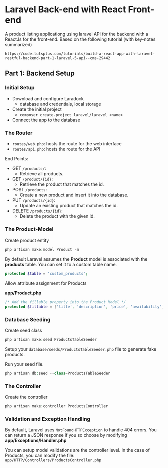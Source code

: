 # Laravel Back-end with React Front-end

A product listing applicationg using laravel API for the backend with a ReactJs for the front-end.
Based on the following tutorial (with key-notes summarized)

    https://code.tutsplus.com/tutorials/build-a-react-app-with-laravel-restful-backend-part-1-laravel-5-api--cms-29442

## Part 1: Backend Setup

### Initial Setup
- Download and configure Laradock
    - database and credentials, local storage
- Create the initial project
    - `composer create-project laravel/laravel <name>`
- Connect the app to the database

### The Router
- `routes/web.php`: hosts the route for the web interface
- `routes/api.php`: hosts the route for the API

End Points: 
- GET `/products/`: 
    - Retrieve all products.
- GET `/product/{id}`:
    - Retrieve the product that matches the id.
- POST `/products`: 
    - Create a new product and insert it into the database.
- PUT `/products/{id}`: 
    - Update an existing product that matches the id.
- DELETE `/products/{id}`:
    - Delete the product with the given id.

### The Product-Model
Create product entity
```php
php artisan make:model Product -m
```
By default Laravel assumes the <b>Product</b> model is associated with the <b>products</b> table. You can set it to a custom table name.
```php
protected $table = 'custom_products';
```
Allow attribute assignment for Products

<b>app/Product.php</b>
```php
/* Add the fillable property into the Product Model */
protected $fillable = ['title', 'description', 'price', 'availability']
```

### Database Seeding
Create seed class
```php
php artisan make:seed ProductsTableSeeder
```
Setup your `database/seeds/ProductsTableSeeder.php` file to generate fake products.

Run your seed file.
```php
php artisan db:seed --class=ProductsTableSeeder
```

### The Controller
Create the controller
```php
php artisan make:controller ProductsController
```

### Validation and Exception Handling
By default, Laravel uses `NotFoundHTTPException` to handle 404 errors. You can return a JSON response if you so choose by modifying <b>app/Exceptions/Handler.php</b>

You can setup model validations are the controller level. In the case of Products, you can modify the file: `app/HTTP/Controllers/ProductsController.php`
